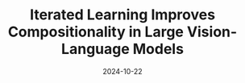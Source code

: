 ---
layout: seminar-post
title: 'Iterated Learning Improves Compositionality in Large Vision-Language Models'
subtitle: ''
categories:
    - "Computer Vision"
tags: [VLM]
date: 2024-10-22
pdf_url: 'https://drive.google.com/file/d/13rypilymcs6DRWshRzCtSx5HU04Fnfp9/preview'
---